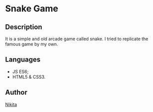 # Snake Game

## Description

It is a simple and old arcade game called snake. I tried to replicate the famous game by my own.

## Languages

- JS ES6;
- HTML5 & CSS3.

## Author

[Nikita](https://github.com/thatkit/)
